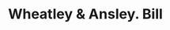 ---
doi: 10.7916/D89W1SJV
date_other: '1890'
date_other_textual: 1890-1899
form: printed ephemera
genre:
- Invoices
name:
- Wheatley & Ansley
object_in_context_url: https://biggert.cul.columbia.edu/items/view/ave_biggert_00110
subject_hierarchical_geographic:
- Americus, Georgia, United States
subject_name:
- Wheatley & Ansley
title: Wheatley & Ansley. Bill
sort_title: Wheatley & Ansley. Bill
call_number: ave_biggert_00110
coordinates:
- 32.07527777777778,-84.22666666666667
pid: ave_biggert_00110
identifiers: ave_biggert_00110
thumbnail: https://derivativo-2.library.columbia.edu/iiif/2/ldpd:342761/full/!256,256/0/native.jpg
permalink: "/items/ave_biggert_00110/"
layout: iiif-image-page
---